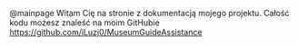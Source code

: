 @mainpage
Witam Cię na stronie z dokumentacją mojego projektu. Całość kodu możesz znaleść na moim GitHubie https://github.com/iLuzj0/MuseumGuideAssistance